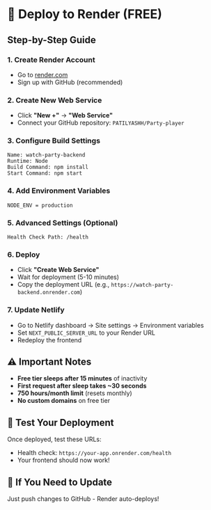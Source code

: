 # 🚀 Deploy to Render (FREE)

## Step-by-Step Guide

### 1. **Create Render Account**
- Go to [render.com](https://render.com)
- Sign up with GitHub (recommended)

### 2. **Create New Web Service**
- Click **"New +"** → **"Web Service"**
- Connect your GitHub repository: `PATILYASHH/Party-player`

### 3. **Configure Build Settings**
```
Name: watch-party-backend
Runtime: Node
Build Command: npm install
Start Command: npm start
```

### 4. **Add Environment Variables**
```
NODE_ENV = production
```

### 5. **Advanced Settings** (Optional)
```
Health Check Path: /health
```

### 6. **Deploy**
- Click **"Create Web Service"**
- Wait for deployment (5-10 minutes)
- Copy the deployment URL (e.g., `https://watch-party-backend.onrender.com`)

### 7. **Update Netlify**
- Go to Netlify dashboard → Site settings → Environment variables
- Set `NEXT_PUBLIC_SERVER_URL` to your Render URL
- Redeploy the frontend

## ⚠️ **Important Notes**
- **Free tier sleeps after 15 minutes** of inactivity
- **First request after sleep takes ~30 seconds**
- **750 hours/month limit** (resets monthly)
- **No custom domains** on free tier

## 🧪 **Test Your Deployment**
Once deployed, test these URLs:
- Health check: `https://your-app.onrender.com/health`
- Your frontend should now work!

## 🔄 **If You Need to Update**
Just push changes to GitHub - Render auto-deploys!